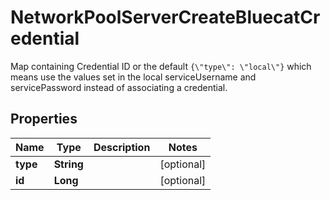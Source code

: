

# NetworkPoolServerCreateBluecatCredential

Map containing Credential ID or the default `{\"type\": \"local\"}` which means use the values set in the local serviceUsername and servicePassword instead of associating a credential.
## Properties

Name | Type | Description | Notes
------------ | ------------- | ------------- | -------------
**type** | **String** |  |  [optional]
**id** | **Long** |  |  [optional]



